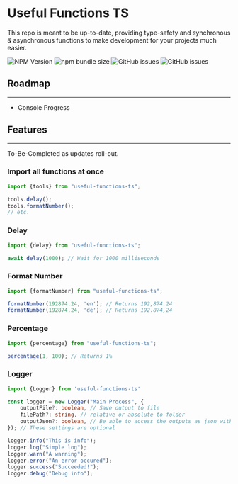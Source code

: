 # Useful Functions TS

This repo is meant to be up-to-date, providing type-safety and synchronous & asynchronous functions to make development for your projects much easier.

![NPM Version](https://img.shields.io/npm/v/useful-functions-ts)  ![npm bundle size](https://img.shields.io/bundlephobia/min/useful-functions-ts) ![GitHub issues](https://img.shields.io/github/issues/konotorii/useful-functions-ts) ![GitHub issues](https://img.shields.io/github/issues/konotorii/useful-functions-ts)


## Roadmap
- - -

- Console Progress

## Features
- - -

To-Be-Completed as updates roll-out.

### Import all functions at once
```ts
import {tools} from "useful-functions-ts";

tools.delay();
tools.formatNumber();
// etc.
```

### Delay
```ts
import {delay} from "useful-functions-ts";

await delay(1000); // Wait for 1000 milliseconds
```

### Format Number

```ts
import {formatNumber} from "useful-functions-ts";

formatNumber(192874.24, 'en'); // Returns 192,874.24
formatNumber(192874.24, 'de'); // Returns 192.874,24
```

### Percentage

```ts
import {percentage} from "useful-functions-ts";

percentage(1, 100); // Returns 1%
```

### Logger

```ts
import {Logger} from 'useful-functions-ts'

const logger = new Logger("Main Process", {
    outputFile?: boolean, // Save output to file
    filePath?: string, // relative or absolute to folder
    outputJson?: boolean, // Be able to access the outputs as json with logger.getOutput()
}); // These settings are optional

logger.info("This is info");
logger.log("Simple log");
logger.warn("A warning");
logger.error("An error occured");
logger.success("Succeeded!");
logger.debug("Debug info");
```